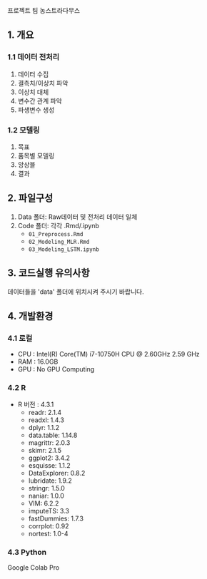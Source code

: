 프로젝트 팀 농스트라다무스


## 1. 개요
### 1.1 데이터 전처리
1) 데이터 수집
2) 결측치/이상치 파악
3) 이상치 대체
4) 변수간 관계 파악
5) 파생변수 생성

### 1.2 모델링
1. 목표
2. 품목별 모델링
3. 앙상블
4. 결과

## 2. 파일구성
1. Data 폴더: Raw데이터 및 전처리 데이터 일체
2. Code 폴더: 각각 .Rmd/.ipynb
    - `01_Preprocess.Rmd`
    - `02_Modeling_MLR.Rmd`
     - `03_Modeling_LSTM.ipynb`

## 3. 코드실행 유의사항
데이터들을 'data' 폴더에 위치시켜 주시기 바랍니다.

## 4. 개발환경
### 4.1 로컬
- CPU : Intel(R) Core(TM) i7-10750H CPU @ 2.60GHz 2.59 GHz
- RAM : 16.0GB
- GPU : No GPU Computing
### 4.2 R
- R 버전 : 4.3.1
  - readr: 2.1.4 
  - readxl: 1.4.3
  - dplyr: 1.1.2
  - data.table: 1.14.8
  - magrittr: 2.0.3
  - skimr: 2.1.5
  - ggplot2: 3.4.2
  - esquisse: 1.1.2
  - DataExplorer: 0.8.2
  - lubridate: 1.9.2
  - stringr: 1.5.0
  - naniar: 1.0.0
  - VIM: 6.2.2
  - imputeTS: 3.3
  - fastDummies: 1.7.3
  - corrplot: 0.92
  - nortest: 1.0-4


### 4.3 Python 
Google Colab Pro
